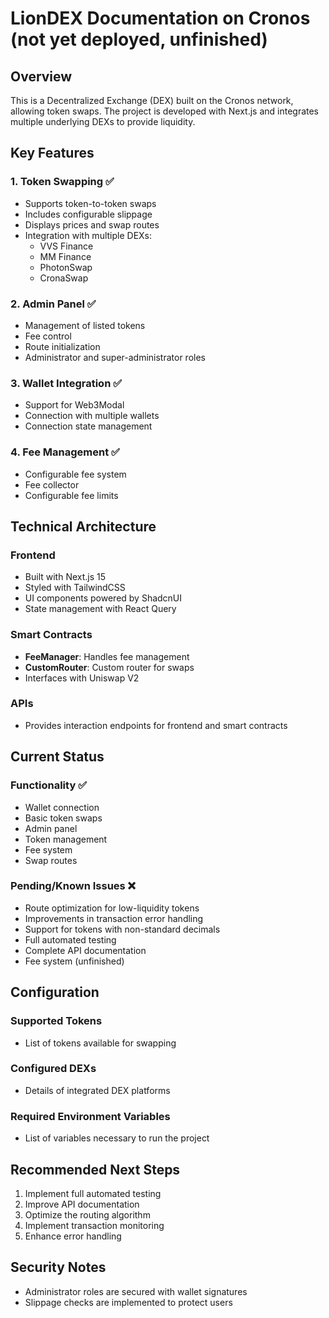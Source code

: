# LionDEX Documentation on Cronos (not yet deployed, unfinished)

## Overview

This is a Decentralized Exchange (DEX) built on the Cronos network, allowing token swaps. The project is developed with Next.js and integrates multiple underlying DEXs to provide liquidity.

## Key Features

### 1. Token Swapping ✅

- Supports token-to-token swaps
- Includes configurable slippage
- Displays prices and swap routes
- Integration with multiple DEXs:
  - VVS Finance
  - MM Finance
  - PhotonSwap
  - CronaSwap

### 2. Admin Panel ✅

- Management of listed tokens
- Fee control
- Route initialization
- Administrator and super-administrator roles

### 3. Wallet Integration ✅

- Support for Web3Modal
- Connection with multiple wallets
- Connection state management

### 4. Fee Management ✅

- Configurable fee system
- Fee collector
- Configurable fee limits

## Technical Architecture

### Frontend

- Built with Next.js 15
- Styled with TailwindCSS
- UI components powered by ShadcnUI
- State management with React Query

### Smart Contracts

- **FeeManager**: Handles fee management
- **CustomRouter**: Custom router for swaps
- Interfaces with Uniswap V2

### APIs

- Provides interaction endpoints for frontend and smart contracts

## Current Status

### Functionality ✅

- Wallet connection
- Basic token swaps
- Admin panel
- Token management
- Fee system
- Swap routes

### Pending/Known Issues ❌

- Route optimization for low-liquidity tokens
- Improvements in transaction error handling
- Support for tokens with non-standard decimals
- Full automated testing
- Complete API documentation
- Fee system (unfinished)

## Configuration

### Supported Tokens

- List of tokens available for swapping

### Configured DEXs

- Details of integrated DEX platforms

### Required Environment Variables

- List of variables necessary to run the project

## Recommended Next Steps

1. Implement full automated testing
2. Improve API documentation
3. Optimize the routing algorithm
4. Implement transaction monitoring
5. Enhance error handling

## Security Notes

- Administrator roles are secured with wallet signatures
- Slippage checks are implemented to protect users
